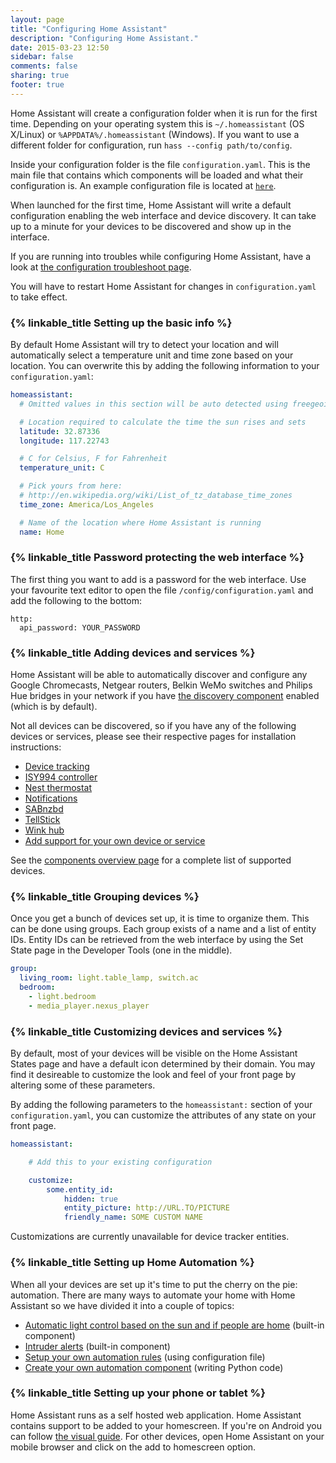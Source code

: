 ```yaml
---
layout: page
title: "Configuring Home Assistant"
description: "Configuring Home Assistant."
date: 2015-03-23 12:50
sidebar: false
comments: false
sharing: true
footer: true
---
```


Home Assistant will create a configuration folder when it is run for the first time. Depending on your operating system this is `~/.homeassistant` (OS X/Linux) or `%APPDATA%/.homeassistant` (Windows). If you want to use a different folder for configuration, run `hass --config path/to/config`.</p>

Inside your configuration folder is the file `configuration.yaml`. This is the main file that contains which components will be loaded and what their configuration is. An example configuration file is located at [`here`](https://github.com/balloob/home-assistant/blob/master/config/configuration.yaml.example).

When launched for the first time, Home Assistant will write a default configuration enabling the web interface and device discovery. It can take up to a minute for your devices to be discovered and show up in the interface.

If you are running into troubles while configuring Home Assistant, have a look at [the configuration troubleshoot page](/getting-started/troubleshooting-configuration.html).

<p class='note'>
  You will have to restart Home Assistant for changes in <code>configuration.yaml</code> to take effect.
</p>

### {% linkable_title Setting up the basic info %}

By default Home Assistant will try to detect your location and will automatically select a temperature unit and time zone based on your location. You can overwrite this by adding the following information to your `configuration.yaml`:

```yaml
homeassistant:
  # Omitted values in this section will be auto detected using freegeoip.net

  # Location required to calculate the time the sun rises and sets
  latitude: 32.87336
  longitude: 117.22743

  # C for Celsius, F for Fahrenheit
  temperature_unit: C

  # Pick yours from here:
  # http://en.wikipedia.org/wiki/List_of_tz_database_time_zones
  time_zone: America/Los_Angeles

  # Name of the location where Home Assistant is running
  name: Home
```

### {% linkable_title Password protecting the web interface %}

The first thing you want to add is a password for the web interface. Use your favourite text editor to open the file `/config/configuration.yaml` and add the following to the bottom:

```
http:
  api_password: YOUR_PASSWORD
```

### {% linkable_title Adding devices and services %}

Home Assistant will be able to automatically discover and configure any Google Chromecasts, Netgear routers,
Belkin WeMo switches and Philips Hue bridges in your network if you have
[the discovery component]({{site_root}}/components/discovery.html) enabled (which is by default).

Not all devices can be discovered, so if you have any of the following devices or services, please see their respective pages for installation instructions:

 * [Device tracking]({{site_root}}/components/device_tracker.html)
 * [ISY994 controller]({{site_root}}/components/isy994.html)
 * [Nest thermostat]({{site_root}}/components/thermostat.html)
 * [Notifications]({{site_root}}/components/notify.html)
 * [SABnzbd](/blog/2015/03/22/release-notes/#sabnzbd)
 * [TellStick](/components/tellstick.html)
 * [Wink hub]({{site_root}}/components/wink.html)
 * [Add support for your own device or service]({{site_root}}/developers/add_new_platform.html)

See the [components overview page](/components/) for a complete list of supported devices.

### {% linkable_title Grouping devices %}

Once you get a bunch of devices set up, it is time to organize them. This can be done using groups.
Each group exists of a name and a list of entity IDs. Entity IDs can be retrieved from the web interface
by using the Set State page in the Developer Tools (one in the middle).


```yaml
group:
  living_room: light.table_lamp, switch.ac
  bedroom:
    - light.bedroom
    - media_player.nexus_player
```

### {% linkable_title Customizing devices and services %}

By default, most of your devices will be visible on the Home Assistant States
page and have a default icon determined by their domain. You may find it
desireable to customize the look and feel of your front page by altering some
of these parameters.

By adding the following parameters to the `homeassistant:` section of your
`configuration.yaml`, you can customize the attributes of any state on
your front page.

```yaml
homeassistant:

    # Add this to your existing configuration

    customize:
        some.entity_id:
            hidden: true
            entity_picture: http://URL.TO/PICTURE
            friendly_name: SOME CUSTOM NAME
```

<p class='note'>Customizations are currently unavailable for device tracker entities.</p>

### {% linkable_title Setting up Home Automation %}

When all your devices are set up it's time to put the cherry on the pie: automation. There are many ways to automate your home with Home Assistant so we have divided it into a couple of topics:

 * [Automatic light control based on the sun and if people are home]({{site_root}}/components/device_sun_light_trigger.html) (built-in component)
 * [Intruder alerts]({{site_root}}/components/simple_alarm.html) (built-in component)
 * [Setup your own automation rules]({{site_root}}/components/automation.html) (using configuration file)
 * [Create your own automation component]({{site_root}}/developers/creating_components.html) (writing Python code)

### {% linkable_title Setting up your phone or tablet %}

Home Assistant runs as a self hosted web application. Home Assistant contains support to be added to your homescreen. If you're on Android you can follow [the visual guide]({{site_root}}/getting-started/android.html). For other devices, open Home Assistant on your mobile browser and click on the add to homescreen option.
